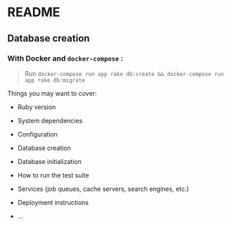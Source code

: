 # README

## Database creation

### With Docker and `docker-compose` :

> Run `docker-compose run app rake db:create && docker-compose run app rake db:migrate`

Things you may want to cover:

* Ruby version

* System dependencies

* Configuration

* Database creation

* Database initialization

* How to run the test suite

* Services (job queues, cache servers, search engines, etc.)

* Deployment instructions

* ...

